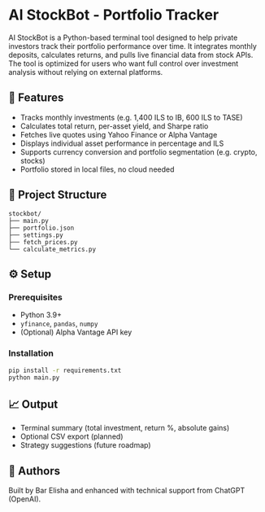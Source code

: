 
# AI StockBot - Portfolio Tracker

AI StockBot is a Python-based terminal tool designed to help private investors track their portfolio performance over time. It integrates monthly deposits, calculates returns, and pulls live financial data from stock APIs. The tool is optimized for users who want full control over investment analysis without relying on external platforms.

## 🧠 Features
- Tracks monthly investments (e.g. 1,400 ILS to IB, 600 ILS to TASE)
- Calculates total return, per-asset yield, and Sharpe ratio
- Fetches live quotes using Yahoo Finance or Alpha Vantage
- Displays individual asset performance in percentage and ILS
- Supports currency conversion and portfolio segmentation (e.g. crypto, stocks)
- Portfolio stored in local files, no cloud needed

## 📁 Project Structure
```
stockbot/
├── main.py
├── portfolio.json
├── settings.py
├── fetch_prices.py
└── calculate_metrics.py
```

## ⚙️ Setup

### Prerequisites
- Python 3.9+
- `yfinance`, `pandas`, `numpy`
- (Optional) Alpha Vantage API key

### Installation

```bash
pip install -r requirements.txt
python main.py
```

## 📈 Output
- Terminal summary (total investment, return %, absolute gains)
- Optional CSV export (planned)
- Strategy suggestions (future roadmap)

## 🧰 Authors
Built by Bar Elisha and enhanced with technical support from ChatGPT (OpenAI).
